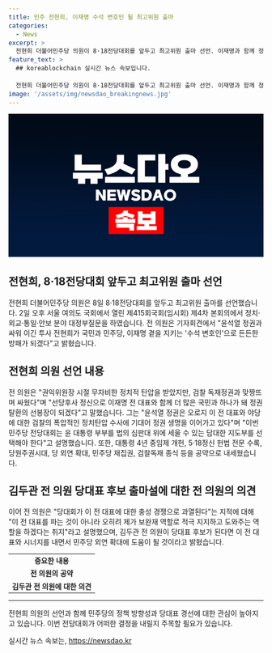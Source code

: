 ```yaml
---
title: 민주 전현희, 이재명 수석 변호인 될 최고위원 출마
categories:
  - News
excerpt: >
  전현희 더불어민주당 의원이 8·18전당대회를 앞두고 최고위원 출마 선언. 이재명과 함께 정권 탈환을 다짐하며, 윤석열 정권과의 싸움을 준비하겠다고 밝힘. 불의함과 무도함 직접 목격한 증인으로서, 이 전 대표를 대비해야 한다고 강조. 정권 탈환과 민주당 강화, 검찰독재 종식 등을 공약으로 내세움. 김두관 전 의원 당대표 후보 출마설에 대해 긍정적인 입장을 보임.
feature_text: >
  ## koreablockchain 실시간 뉴스 속보입니다.

  전현희 더불어민주당 의원이 8·18전당대회를 앞두고 최고위원 출마 선언. 이재명과 함께 정권 탈환을 다짐하며, 윤석열 정권과의 싸움을 준비하겠다고 밝힘. 불의함과 무도함 직접 목격한 증인으로서, 이 전 대표를 대비해야 한다고 강조. 정권 탈환과 민주당 강화, 검찰독재 종식 등을 공약으로 내세움. 김두관 전 의원 당대표 후보 출마설에 대해 긍정적인 입장을 보임.
image: '/assets/img/newsdao_breakingnews.jpg'
---
```


<p><img src="/assets/img/newsdao_breakingnews.jpg" alt="koreablockchain 속보" /></p>

<h2>전현희, 8·18전당대회 앞두고 최고위원 출마 선언</h2>

<p data-ke-size="size16">전현희 더불어민주당 의원은 8일 8·18전당대회를 앞두고 최고위원 출마를 선언했습니다. 2일 오후 서울 여의도 국회에서 열린 제415회국회(임시회) 제4차 본회의에서 정치·외교·통일·안보 분야 대정부질문을 하였습니다. 전 의원은 기자회견에서 "윤석열 정권과 싸워 이긴 투사 전현희가 국민과 민주당, 이재명 곁을 지키는 '수석 변호인'으로 든든한 방패가 되겠다"고 밝혔습니다.</p>

<h2 data-ke-size="size26">전현희 의원 선언 내용</h2>

<p data-ke-size="size16">전 의원은 "권익위원장 시절 무자비한 정치적 탄압을 받았지만, 검찰 독재정권과 맞짱뜨며 싸웠다"며 "선당후사 정신으로 이재명 전 대표와 함께 더 많은 국민과 하나가 돼 정권 탈환의 선봉장이 되겠다"고 말했습니다. 그는 "윤석열 정권은 오로지 이 전 대표와 야당에 대한 검찰의 폭압적인 정치탄압 수사에 기대어 정권 생명을 이어가고 있다"며 "이번 민주당 전당대회는 윤 대통령 부부를 법의 심판대 위에 세울 수 있는 담대한 지도부를 선택해야 한다"고 설명했습니다. 또한, 대통령 4년 중임제 개헌, 5·18정신 헌법 전문 수록, 당원주권시대, 당 외연 확대, 민주당 재집권, 검찰독재 종식 등을 공약으로 내세웠습니다.</p>

<h2 data-ke-size="size26">김두관 전 의원 당대표 후보 출마설에 대한 전 의원의 의견</h2>

<p data-ke-size="size16">이어 전 의원은 "당대회가 이 전 대표에 대한 충성 경쟁으로 과열된다"는 지적에 대해 "이 전 대표를 파는 것이 아니라 오히려 제가 보완재 역할로 적극 지지하고 도와주는 역할을 하겠다는 취지"라고 설명했으며, 김두관 전 의원이 당대표 후보가 된다면 이 전 대표와 시너지를 내면서 민주당 외연 확대에 도움이 될 것이라고 밝혔습니다.</p>

<table>
  <tr>
    <td style="text-align: center; height: 17px;"><b>중요한 내용</b></td>
  </tr>
  <tr>
    <td style="text-align: center; height: 17px;"><b>전 의원의 공약</b></td>
  </tr>
  <tr>
    <td style="text-align: center; height: 17px;"><b>김두관 전 의원에 대한 의견</b></td>
  </tr>
</table>

<hr>

<p data-ke-size="size16">전현희 의원의 선언과 함께 민주당의 정책 방향성과 당대표 경선에 대한 관심이 높아지고 있습니다. 이번 전당대회가 어떠한 결정을 내릴지 주목할 필요가 있습니다.</p>
실시간 뉴스 속보는, <a href="https://newsdao.kr" rel="dofollow">https://newsdao.kr</a>


